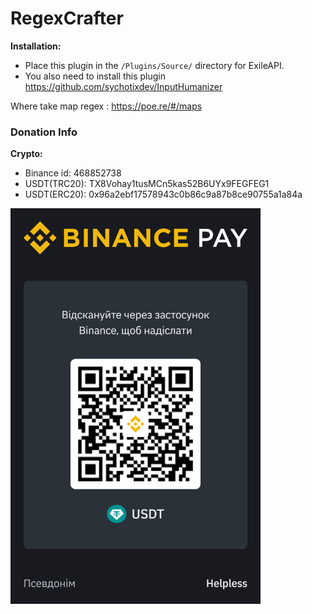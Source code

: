 # RegexCrafter

**Installation:**

* Place this plugin in the ```/Plugins/Source/``` directory for ExileAPI.
* You also need to install this plugin  <https://github.com/sychotixdev/InputHumanizer>

Where take map regex : <https://poe.re/#/maps>

### Donation Info

**Crypto:**

* Binance id: 468852738
* USDT(TRC20): TX8Vohay1tusMCn5kas52B6UYx9FEGFEG1
* USDT(ERC20): 0x96a2ebf17578943c0b86c9a87b8ce90755a1a84a

<img src="binance.jpg" width="400" alt="BinancePay"> 